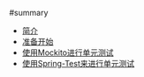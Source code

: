 #summary

* [简介](README.md)
* [准备开始](unit-test-book/chapter1.md)
* [使用Mockito进行单元测试](unit-test-book/chapter2.md)
* [使用Spring-Test来进行单元测试](unit-test-book/chapter3.md)